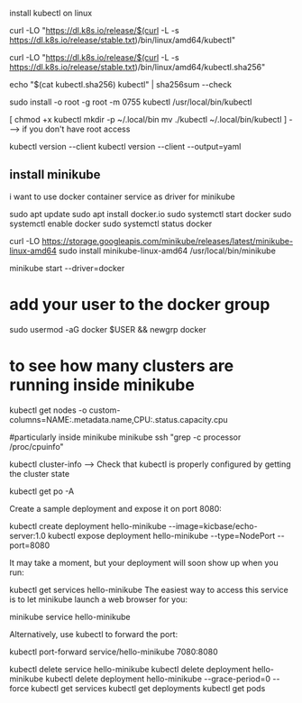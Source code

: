 install kubectl on linux

curl -LO "https://dl.k8s.io/release/$(curl -L -s https://dl.k8s.io/release/stable.txt)/bin/linux/amd64/kubectl"

curl -LO "https://dl.k8s.io/release/$(curl -L -s https://dl.k8s.io/release/stable.txt)/bin/linux/amd64/kubectl.sha256"

echo "$(cat kubectl.sha256)  kubectl" | sha256sum --check

sudo install -o root -g root -m 0755 kubectl /usr/local/bin/kubectl

[ chmod +x kubectl
mkdir -p ~/.local/bin
mv ./kubectl ~/.local/bin/kubectl ] ---> if you don't have root access

kubectl version --client
kubectl version --client --output=yaml

## install minikube
i want to use docker container service as driver for minikube

sudo apt update
sudo apt install docker.io
sudo systemctl start docker
sudo systemctl enable docker
sudo systemctl status docker

curl -LO https://storage.googleapis.com/minikube/releases/latest/minikube-linux-amd64
sudo install minikube-linux-amd64 /usr/local/bin/minikube


minikube start --driver=docker

# add your user to the docker group

sudo usermod -aG docker $USER && newgrp docker


# to see how many clusters are running  inside minikube

kubectl get nodes -o custom-columns=NAME:.metadata.name,CPU:.status.capacity.cpu

#particularly inside minikube
minikube ssh "grep -c processor /proc/cpuinfo"

kubectl cluster-info --> Check that kubectl is properly configured by getting the cluster state

kubectl get po -A

Create a sample deployment and expose it on port 8080:

kubectl create deployment hello-minikube --image=kicbase/echo-server:1.0
kubectl expose deployment hello-minikube --type=NodePort --port=8080

It may take a moment, but your deployment will soon show up when you run:

kubectl get services hello-minikube
The easiest way to access this service is to let minikube launch a web browser for you:

minikube service hello-minikube

Alternatively, use kubectl to forward the port:

kubectl port-forward service/hello-minikube 7080:8080


kubectl delete service hello-minikube
kubectl delete deployment hello-minikube
kubectl delete deployment hello-minikube --grace-period=0 --force
kubectl get services
kubectl get deployments
kubectl get pods

